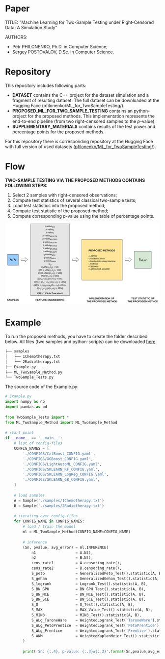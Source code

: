 # Paper
TITLE: "Machine Learning for Two-Sample Testing under Right-Censored Data: A Simulation Study"

AUTHORS: 
- Petr PHILONENKO, Ph.D. in Computer Science;
- Sergey POSTOVALOV, D.Sc. in Computer Science.

# Repository
This repository includes following parts:
- **DATASET** contains the C++ project for the dataset simulation and a fragment of resulting dataset. The full dataset can be downloaded at the Hugging Face (pfilonenko/ML_for_TwoSampleTesting/).
- **PROPOSED_ML_FOR_TWO_SAMPLE_TESTING** contains an python-project for the proposed methods. This implementation represents the end-to-end pipeline (from two right-censored samples to the $p$-value).
- **SUPPLEMENTARY_MATERIALS** contains results of the test power and percentage points for the proposed methods.

For this repository there is corresponding repository at the Hugging Face with full version of used datasets ([pfilonenko/ML_for_TwoSampleTesting/](https://huggingface.co/datasets/pfilonenko/ML_for_TwoSampleTesting)).

# Flow
**TWO-SAMPLE TESTING VIA THE PROPOSED METHODS CONTAINS FOLLOWING STEPS:**
1) Select 2 samples with right-censored observations;
2) Compute test statistics of several classical two-sample tests;
3) Load test statistics into the proposed method;
4) Compute test statistic of the proposed method;
5) Compute corresponding $p$-value using the table of percentage points.

![Pipeline of the proposed methods](https://github.com/pfilonenko/ML_for_TwoSampleTesting/blob/main/ML_flow.png)

# Example

To run the proposed methods, you have to create the folder described below. All files (two samples and python-scripts) can be downloaded [here](https://github.com/pfilonenko/ML_for_TwoSampleTesting/tree/main/proposed_ml_for_two_sample_testing/source).

```bash
├── samples
│   ├── 1Chemotherapy.txt
│   └── 2Radiotherapy.txt
├── Example.py
├── ML_TwoSample_Method.py
└── TwoSample_Tests.py
```

The source code of the Example.py:
```python
# Example.py
import numpy as np
import pandas as pd

from TwoSample_Tests import *
from ML_TwoSample_Method import ML_TwoSample_Method

# start point
if __name__ == '__main__':
    # list of config-files
    CONFIG_NAMES = [
        './CONFIGS/CatBoost_CONFIG.yaml',
        './CONFIGS/XGBoost_CONFIG.yaml',
        './CONFIGS/LightAutoML_CONFIG.yaml',
        './CONFIGS/SKLEARN_RF_CONFIG.yaml',
        './CONFIGS/SKLEARN_LogReg_CONFIG.yaml',
        './CONFIGS/SKLEARN_GB_CONFIG.yaml',
    ]

    # load samples
    A = Sample('./samples/1Chemotherapy.txt')
    B = Sample('./samples/2Radiotherapy.txt')

    # iterating over config-files
    for CONFIG_NAME in CONFIG_NAMES:
        # load / train the model
        ml = ML_TwoSample_Method(CONFIG_NAME=CONFIG_NAME)

        # inference
        (Sn, pvalue, avg_error) = ml.INFERENCE(
            n1                  = A.N(),
            n2                  = B.N(),
            cens_rate1          = A.censoring_rate(),
            cens_rate2          = B.censoring_rate(),
            S_peto              = GeneralizedPeto_Test().statistic(A, B),
            S_gehan             = GeneralizedGehan_Test().statistic(A, B),
            S_logrank           = Logrank_Test().statistic(A, B),
            S_BN_GPH            = BN_GPH_Test().statistic(A, B),
            S_BN_MCE            = BN_MCE_Test().statistic(A, B),
            S_BN_SCE            = BN_SCE_Test().statistic(A, B),
            S_Q                 = Q_Test().statistic(A, B),
            S_MAX               = MAX_Value_Test().statistic(A, B),
            S_MIN3              = MIN3_Test().statistic(A, B),
            S_WLg_TaroneWare    = WeightedLogrank_Test('TaroneWare').statistic(A, B),
            S_WLg_PetoPrentice  = WeightedLogrank_Test('PetoPrentice').statistic(A, B),
            S_WLg_Prentice      = WeightedLogrank_Test('Prentice').statistic(A, B),
            S_WKM               = WeightedKaplanMeier_Test().statistic(A, B),
        )

        print('Sn: {:.4}, p-value: {:.3}±{:.3}'.format(Sn,pvalue,avg_error))
        
```
